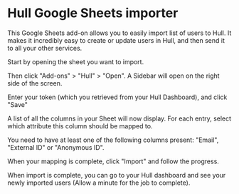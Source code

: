 # Hull Google Sheets importer

This Google Sheets add-on allows you to easily import list of users to Hull.
It makes it incredibly easy to create or update users in Hull, and then send it to all your other services.

Start by opening the sheet you want to import.

Then click "Add-ons" > "Hull" > "Open". A Sidebar will open on the right side of the screen.

Enter your token (which you retrieved from your Hull Dashboard), and click "Save"

A list of all the columns in your Sheet will now display. For each entry, select which attribute this column should be mapped to.

You need to have at least one of the following columns present: "Email", "External ID" or "Anonymous ID".

When your mapping is complete, click "Import" and follow the progress.

When import is complete, you can go to your Hull dashboard and see your newly imported users (Allow a minute for the job to complete).
